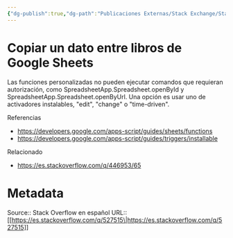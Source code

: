 ```yaml
---
{"dg-publish":true,"dg-path":"Publicaciones Externas/Stack Exchange/Stack Overflow en español/es.stackoverflow.com-527515.md","permalink":"/publicaciones-externas/stack-exchange/stack-overflow-en-espanol/es-stackoverflow-com-527515/","title":"Copiar un dato entre libros de Google Sheets","hide":true,"noteIcon":"\"0\"","created":"2024-04-03T12:49:10.728-06:00","updated":"2024-04-05T16:43:57.693-06:00"}
---
```


# Copiar un dato entre libros de Google Sheets

Las funciones personalizadas no pueden ejecutar comandos que requieran autorización, como SpreadsheetApp.Spreadsheet.openById y SpreadsheetApp.Spreadsheet.openByUrl. Una opción es usar uno de activadores instalables, "edit", "change" o "time-driven".

Referencias

- https://developers.google.com/apps-script/guides/sheets/functions
- https://developers.google.com/apps-script/guides/triggers/installable

Relacionado

- https://es.stackoverflow.com/q/446953/65

# Metadata
Source:: Stack Overflow en español
URL:: [[https://es.stackoverflow.com/q/527515\|https://es.stackoverflow.com/q/527515]]

